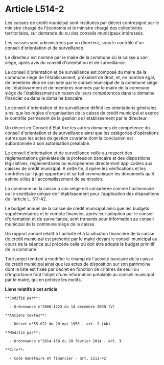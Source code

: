 # Article L514-2

Les caisses de crédit municipal sont instituées par décret contresigné par le ministre chargé de l'économie et le ministre
chargé des collectivités territoriales, sur demande du ou des conseils municipaux intéressés. 

Les caisses sont administrées par un directeur, sous le contrôle d'un conseil d'orientation et de surveillance. 

Le directeur est nommé par le maire de la commune où la caisse a son siège, après avis du conseil d'orientation et de
surveillance. 

Le conseil d'orientation et de surveillance est composé du maire de la commune siège de l'établissement, président de droit,
et, en nombre égal, de membres élus en son sein par le conseil municipal de la commune siège de l'établissement et de membres
nommés par le maire de la commune siège de l'établissement en raison de leurs compétences dans le domaine financier ou dans
le domaine bancaire. 

Le conseil d'orientation et de surveillance définit les orientations générales ainsi que les règles d'organisation de la
caisse de crédit municipal et exerce le contrôle permanent de la gestion de l'établissement par le directeur. 

Un décret en Conseil d'Etat fixe les autres domaines de compétence du conseil d'orientation et de surveillance ainsi que les
catégories d'opérations autres que les actes de gestion courante dont la conclusion est subordonnée à son autorisation
préalable. 

Le conseil d'orientation et de surveillance veille au respect des réglementations générales de la profession bancaire et des
dispositions législatives, réglementaires ou européennes directement applicables aux caisses de crédit municipal. A cette
fin, il opère les vérifications et les contrôles qu'il juge opportuns et se fait communiquer les documents qu'il estime
utiles à l'accomplissement de sa mission. 

La commune où la caisse a son siège est considérée comme l'actionnaire ou le sociétaire unique de l'établissement pour
l'application des dispositions de l'article L. 511-42. 

Le budget annuel de la caisse de crédit municipal ainsi que les budgets supplémentaires et le compte financier, après leur
adoption par le conseil d'orientation et de surveillance, sont transmis pour information au conseil municipal de la commune
siège de la caisse. 

Un rapport annuel relatif à l'activité et à la situation financière de la caisse de crédit municipal est présenté par le
maire devant le conseil municipal au cours de la séance qui précède celle où doit être adopté le budget primitif de la
commune. 

Tout projet tendant à modifier le champ de l'activité bancaire de la caisse de crédit municipal ainsi que les actes de
disposition sur son patrimoine dont la liste est fixée par décret en fonction de critères de seuil ou d'importance font
l'objet d'une information préalable au conseil municipal par le maire, qui en précise les motifs.

**Liens relatifs à cet article**

	**Codifié par**:

	  - Ordonnance n°2000-1223 du 14 décembre 2000 (V)

	**Anciens textes**:

	  - Décret n°55-622 du 20 mai 1955 - art. 2 (Ab)

	**Modifié par**:

	  - Ordonnance n°2014-158 du 20 février 2014 - art. 3

	**Cite**:

	  - Code monétaire et financier - art. L511-42
